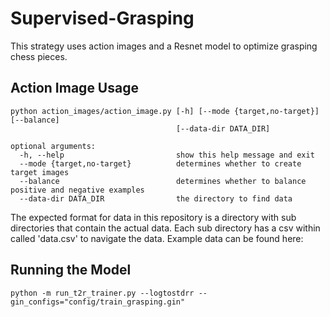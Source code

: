 # Supervised-Grasping

This strategy uses action images and a Resnet model to optimize grasping chess pieces.

## Action Image Usage
```
python action_images/action_image.py [-h] [--mode {target,no-target}] [--balance]
                                     [--data-dir DATA_DIR]

optional arguments:
  -h, --help                         show this help message and exit
  --mode {target,no-target}          determines whether to create target images
  --balance                          determines whether to balance positive and negative examples
  --data-dir DATA_DIR                the directory to find data
  ```
The expected format for data in this repository is a directory with sub directories that contain the actual data. Each sub directory has a csv within called 'data.csv' to navigate the data. Example data can be found here:

## Running the Model
```
python -m run_t2r_trainer.py --logtostdrr --gin_configs="config/train_grasping.gin"
```
